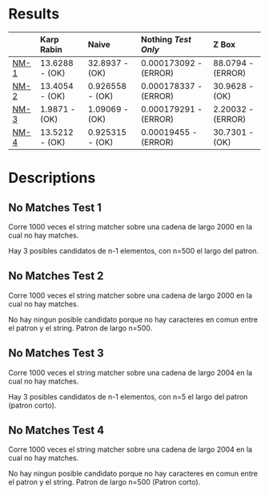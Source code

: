 # Results 

 | |Karp Rabin|Naive|Nothing _Test Only_|Z Box|
|:---|:---|:---|:---|:---|
|[NM-1](#No-Matches-Test-1)| 13.6288 - (OK)| 32.8937 - (OK)| 0.000173092 - (ERROR)| 88.0794 - (ERROR)|
|[NM-2](#No-Matches-Test-2)| 13.4054 - (OK)| 0.926558 - (OK)| 0.000178337 - (ERROR)| 30.9628 - (OK)|
|[NM-3](#No-Matches-Test-3)| 1.9871 - (OK)| 1.09069 - (OK)| 0.000179291 - (ERROR)| 2.20032 - (ERROR)|
|[NM-4](#No-Matches-Test-4)| 13.5212 - (OK)| 0.925315 - (OK)| 0.00019455 - (ERROR)| 30.7301 - (OK)|
# Descriptions 

## No Matches Test 1

 
Corre 1000 veces el string matcher sobre una cadena de largo 2000 en la cual no hay matches.

Hay 3 posibles candidatos de n-1 elementos, con n=500 el largo del patron.
                
## No Matches Test 2 

 
Corre 1000 veces el string matcher sobre una cadena de largo 2000 en la cual no hay matches.

No hay ningun posible candidato porque no hay caracteres en comun entre el patron y el string. Patron de largo n=500.
                
## No Matches Test 3 

 
Corre 1000 veces el string matcher sobre una cadena de largo 2004 en la cual no hay matches.

Hay 3 posibles candidatos de n-1 elementos, con n=5 el largo del patron (patron corto).
                
## No Matches Test 4 

 
Corre 1000 veces el string matcher sobre una cadena de largo 2004 en la cual no hay matches.

No hay ningun posible candidato porque no hay caracteres en comun entre el patron y el string. Patron de largo n=500 (Patron corto).
                
